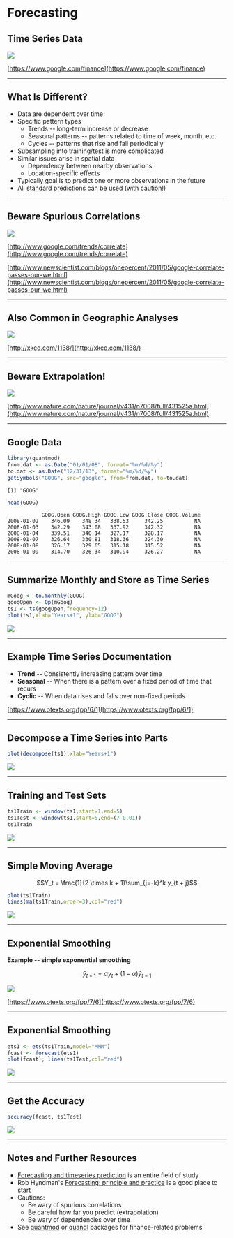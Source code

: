 # Forecasting



## Time Series Data

![](finance.JPG)

[https://www.google.com/finance](https://www.google.com/finance)

---

## What Is Different?

- Data are dependent over time
- Specific pattern types
    - Trends -- long-term increase or decrease
    - Seasonal patterns -- patterns related to time of week, month, etc.
    - Cycles -- patterns that rise and fall periodically
- Subsampling into training/test is more complicated
- Similar issues arise in spatial data
    - Dependency between nearby observations
    - Location-specific effects
- Typically goal is to predict one or more observations in the future
- All standard predictions can be used (with caution!)

---

## Beware Spurious Correlations

![](spurious.JPG)

[http://www.google.com/trends/correlate](http://www.google.com/trends/correlate)

[http://www.newscientist.com/blogs/onepercent/2011/05/google-correlate-passes-our-we.html](http://www.newscientist.com/blogs/onepercent/2011/05/google-correlate-passes-our-we.html)

---

## Also Common in Geographic Analyses

![](geo.JPG)

[http://xkcd.com/1138/](http://xkcd.com/1138/)

---

## Beware Extrapolation!

![](extrap.JPG)

[http://www.nature.com/nature/journal/v431/n7008/full/431525a.html](http://www.nature.com/nature/journal/v431/n7008/full/431525a.html)

---

## Google Data


```r
library(quantmod)
from.dat <- as.Date("01/01/08", format="%m/%d/%y")
to.dat <- as.Date("12/31/13", format="%m/%d/%y")
getSymbols("GOOG", src="google", from=from.dat, to=to.dat)
```

```
[1] "GOOG"
```

```r
head(GOOG)
```

```
           GOOG.Open GOOG.High GOOG.Low GOOG.Close GOOG.Volume
2008-01-02    346.09    348.34   338.53     342.25          NA
2008-01-03    342.29    343.08   337.92     342.32          NA
2008-01-04    339.51    340.14   327.17     328.17          NA
2008-01-07    326.64    330.81   318.36     324.30          NA
2008-01-08    326.17    329.65   315.18     315.52          NA
2008-01-09    314.70    326.34   310.94     326.27          NA
```

---

## Summarize Monthly and Store as Time Series


```r
mGoog <- to.monthly(GOOG)
googOpen <- Op(mGoog)
ts1 <- ts(googOpen,frequency=12)
plot(ts1,xlab="Years+1", ylab="GOOG")
```

![](GOOG1.JPG)

---

## Example Time Series Documentation

- **Trend** -- Consistently increasing pattern over time
- **Seasonal** -- When there is a pattern over a fixed period of time that recurs
- **Cyclic** -- When data rises and falls over non-fixed periods

[https://www.otexts.org/fpp/6/1](https://www.otexts.org/fpp/6/1)

---

## Decompose a Time Series into Parts


```r
plot(decompose(ts1),xlab="Years+1")
```

![](GOOG2.JPG)

---

## Training and Test Sets


```r
ts1Train <- window(ts1,start=1,end=5)
ts1Test <- window(ts1,start=5,end=(7-0.01))
ts1Train
```

![](GOOG3.JPG)

---

## Simple Moving Average

$$Y_t = \frac{1}{2 \times k + 1}\sum_{j=-k}^k y_{t + j}$$


```r
plot(ts1Train)
lines(ma(ts1Train,order=3),col="red")
```

![](GOOG4.JPG)

---

## Exponential Smoothing

**Example -- simple exponential smoothing**

$$\hat y_{t+1} = \alpha y_t + (1 - \alpha) \hat y_{t-1}$$

![](smooth.JPG)

[https://www.otexts.org/fpp/7/6](https://www.otexts.org/fpp/7/6)

---

## Exponential Smoothing


```r
ets1 <- ets(ts1Train,model="MMM")
fcast <- forecast(ets1)
plot(fcast); lines(ts1Test,col="red")
```

![](GOOG5.JPG)

---

## Get the Accuracy


```r
accuracy(fcast, ts1Test)
```

![](GOOG6.JPG)

---

## Notes and Further Resources

- [Forecasting and timeseries prediction](https://en.wikipedia.org/wiki/Forecasting) is an entire field of study
- Rob Hyndman's [Forecasting: principle and practice](https://www.otexts.org/fpp/) is a good place to start
- Cautions:
    - Be wary of spurious correlations
    - Be careful how far you predict (extrapolation)
    - Be wary of dependencies over time
- See [quantmod](https://cran.r-project.org/web/packages/quantmod/quantmod.pdf) or [quandl](https://www.quandl.com/help/packages/r) packages for finance-related problems 
